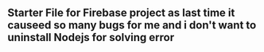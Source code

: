 
## Starter File for Firebase project as last time it causeed so many bugs for me and i don't want to uninstall Nodejs for solving error
